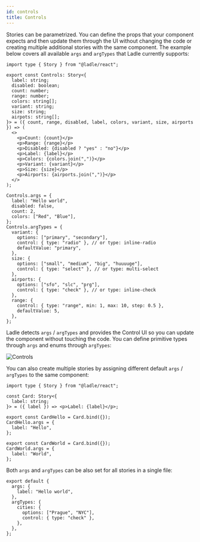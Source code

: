 ```yaml
---
id: controls
title: Controls
---
```


Stories can be parametrized. You can define the props that your component expects and then update them through the UI without changing the code or creating multiple additional stories with the same component. The example below covers all available `args` and `argTypes` that Ladle currently supports:

```tsx
import type { Story } from "@ladle/react";

export const Controls: Story<{
  label: string;
  disabled: boolean;
  count: number;
  range: number;
  colors: string[];
  variant: string;
  size: string;
  airpots: string[];
}> = ({ count, range, disabled, label, colors, variant, size, airports }) => (
  <>
    <p>Count: {count}</p>
    <p>Range: {range}</p>
    <p>Disabled: {disabled ? "yes" : "no"}</p>
    <p>Label: {label}</p>
    <p>Colors: {colors.join(",")}</p>
    <p>Variant: {variant}</p>
    <p>Size: {size}</p>
    <p>Airports: {airports.join(",")}</p>
  </>
);

Controls.args = {
  label: "Hello world",
  disabled: false,
  count: 2,
  colors: ["Red", "Blue"],
};
Controls.argTypes = {
  variant: {
    options: ["primary", "secondary"],
    control: { type: "radio" }, // or type: inline-radio
    defaultValue: "primary",
  },
  size: {
    options: ["small", "medium", "big", "huuuuge"],
    control: { type: "select" }, // or type: multi-select
  },
  airports: {
    options: ["sfo", "slc", "prg"],
    control: { type: "check" }, // or type: inline-check
  },
  range: {
    control: { type: "range", min: 1, max: 10, step: 0.5 },
    defaultValue: 5,
  },
};
```

Ladle detects `args` / `argTypes` and provides the Control UI so you can update the component without touching the code. You can define primitive types through `args` and enums through `argTypes`:

![Controls](/img/controls.png)

You can also create multiple stories by assigning different default `args` / `argTypes` to the same component:

```tsx
import type { Story } from "@ladle/react";

const Card: Story<{
  label: string;
}> = ({ label }) => <p>Label: {label}</p>;

export const CardHello = Card.bind({});
CardHello.args = {
  label: "Hello",
};

export const CardWorld = Card.bind({});
CardWorld.args = {
  label: "World",
};
```

Both `args` and `argTypes` can be also set for all stories in a single file:

```tsx
export default {
  args: {
    label: "Hello world",
  },
  argTypes: {
    cities: {
      options: ["Prague", "NYC"],
      control: { type: "check" },
    },
  },
};
```
